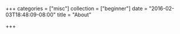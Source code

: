 +++
categories = ["misc"]
collection = ["beginner"]
date = "2016-02-03T18:48:09-08:00"
title = "About"

+++
